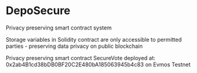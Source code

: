 # DepoSecure

Privacy preserving smart contract system

Storage variables in Solidity contract are only accessible to permitted parties - preserving data privacy on public blockchain

Privacy preserving smart contract SecureVote deployed at:
0x2ab4B1cd38bDB0BF20C2E480bA185063945b4c83
on Evmos Testnet


